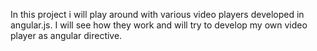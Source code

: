 In this project i will play around with various video players developed in angular.js. I will see how they work and will try to develop my own video player as angular directive. 
